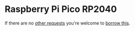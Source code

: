 # Raspberry Pi Pico RP2040
If there are no [other requests](https://github.com/tamberg/library/issues?q=is%3Aissue+is%3Aopen+%22Raspberry+Pi+Pico+RP2040%22) you're welcome to [borrow this](../../../../issues/new?title=Borrow%20request%20for%20Raspberry+Pi+Pico+RP2040&body=1%20piece%20of%20[this](../blob/main/Hardware/Microcontrollers/Raspberry_Pi_Pico_RP2040.md)%20for%20~2%20weeks.).
